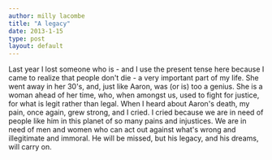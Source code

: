 ```yaml
---
author: milly lacombe
title: "A legacy"
date: 2013-1-15
type: post
layout: default
---
```

Last year I lost someone who is - and I use the present tense here because I came to realize that people don't die - a very important part of my life. She went away in her 30's, and, just like Aaron, was (or is) too a genius. She is a woman ahead of her time, who, when amongst us, used to fight for justice, for what is legit rather than legal. When I heard about Aaron's death, my pain, once again, grew strong, and I cried. I cried because we are in need of people like him in this planet of so many pains and injustices. We are in need of men and women who can act out against what's wrong and illegitimate and immoral. He will be missed, but his legacy, and his dreams, will carry on.
